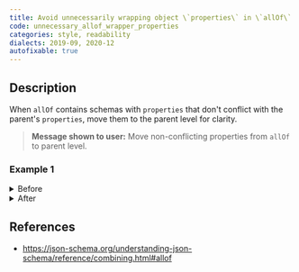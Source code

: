 ```yaml
---
title: Avoid unnecessarily wrapping object \`properties\` in \`allOf\`
code: unnecessary_allof_wrapper_properties
categories: style, readability
dialects: 2019-09, 2020-12
autofixable: true
---
```


## Description
When `allOf` contains schemas with `properties` that don't conflict with the parent's `properties`, move them to the parent level for clarity.

> **Message shown to user:**
> Move non-conflicting properties from `allOf` to parent level.

### Example 1
<details><summary>Before</summary>

```json
{
  "type": "object",
  "allOf": [
    {
      "properties": {
        "age": {
          "type": "integer"
        }
      }
    }
  ],
  "properties": {
    "name": {
      "type": "string"
    }
  }
}
```
</details>

<details><summary>After</summary>

```json
{
  "type": "object",
  "properties": {
    "age": {
      "type": "integer"
    },
    "name": {
      "type": "string"
    }
  }
}
```
</details>

## References
* <https://json-schema.org/understanding-json-schema/reference/combining.html#allof>
